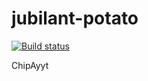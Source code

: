 # jubilant-potato
[![Build status](https://ci.appveyor.com/api/projects/status/98ak5jypot6duf9u?svg=true)](https://ci.appveyor.com/project/N00byKing/jubilant-potato)

ChipAyyt
